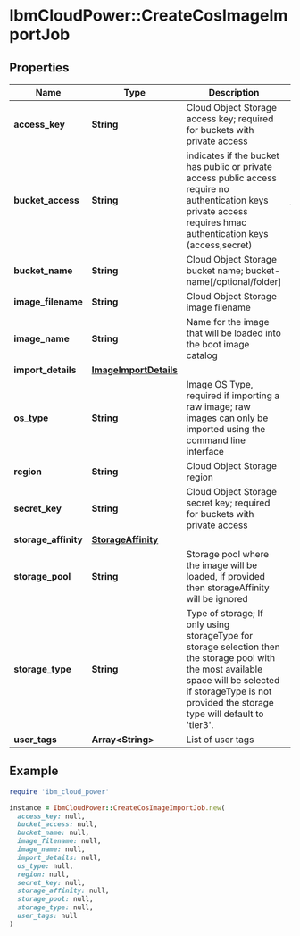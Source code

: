 # IbmCloudPower::CreateCosImageImportJob

## Properties

| Name | Type | Description | Notes |
| ---- | ---- | ----------- | ----- |
| **access_key** | **String** | Cloud Object Storage access key; required for buckets with private access | [optional] |
| **bucket_access** | **String** | indicates if the bucket has public or private access public access require no authentication keys private access requires hmac authentication keys (access,secret) | [optional][default to &#39;private&#39;] |
| **bucket_name** | **String** | Cloud Object Storage bucket name; bucket-name[/optional/folder] |  |
| **image_filename** | **String** | Cloud Object Storage image filename |  |
| **image_name** | **String** | Name for the image that will be loaded into the boot image catalog |  |
| **import_details** | [**ImageImportDetails**](ImageImportDetails.md) |  | [optional] |
| **os_type** | **String** | Image OS Type, required if importing a raw image; raw images can only be imported using the command line interface | [optional] |
| **region** | **String** | Cloud Object Storage region |  |
| **secret_key** | **String** | Cloud Object Storage secret key; required for buckets with private access | [optional] |
| **storage_affinity** | [**StorageAffinity**](StorageAffinity.md) |  | [optional] |
| **storage_pool** | **String** | Storage pool where the image will be loaded, if provided then storageAffinity will be ignored | [optional] |
| **storage_type** | **String** | Type of storage; If only using storageType for storage selection then the storage pool with the most available space will be selected if storageType is not provided the storage type will default to &#39;tier3&#39;. | [optional] |
| **user_tags** | **Array&lt;String&gt;** | List of user tags | [optional] |

## Example

```ruby
require 'ibm_cloud_power'

instance = IbmCloudPower::CreateCosImageImportJob.new(
  access_key: null,
  bucket_access: null,
  bucket_name: null,
  image_filename: null,
  image_name: null,
  import_details: null,
  os_type: null,
  region: null,
  secret_key: null,
  storage_affinity: null,
  storage_pool: null,
  storage_type: null,
  user_tags: null
)
```

